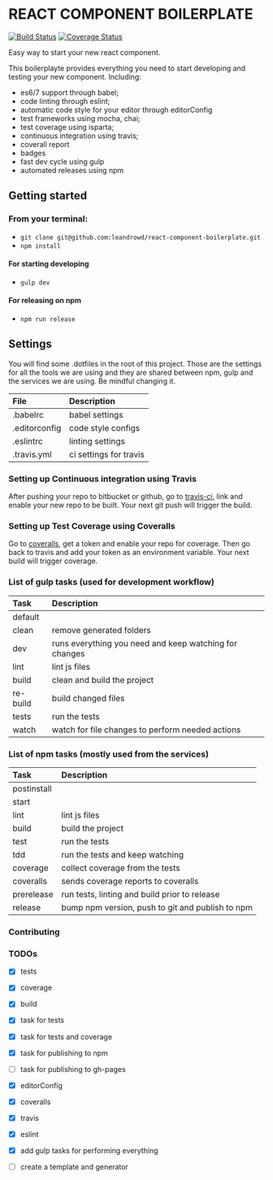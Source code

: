 # REACT COMPONENT BOILERPLATE

[![Build Status](https://travis-ci.org/leandrowd/react-component-boilerplate.svg?branch=master)](https://travis-ci.org/leandrowd/react-component-boilerplate) [![Coverage Status](https://coveralls.io/repos/leandrowd/react-component-boilerplate/badge.svg?branch=master&service=github)](https://coveralls.io/github/leandrowd/react-component-boilerplate?branch=master)

Easy way to start your new react component.

This boilerplayte provides everything you need to start developing and testing your new component. Including:
- es6/7 support through babel;
- code linting through eslint;
- automatic code style for your editor through editorConfig
- test frameworks using mocha, chai;
- test coverage using isparta;
- continuous integration using travis;
- coverall report
- badges
- fast dev cycle using gulp
- automated releases using npm


## Getting started

### From your terminal:

- `git clone git@github.com:leandrowd/react-component-boilerplate.git`
- `npm install`

#### For starting developing
- `gulp dev`

#### For releasing on npm
- `npm run release`


## Settings

You will find some .dotfiles in the root of this project. Those are the settings for all the tools we are using and they are shared between npm, gulp and the services we are using. Be mindful changing it.

| File          | Description  |
| :------------ | :----------- |
| .babelrc      | babel settings |
| .editorconfig | code style configs |
| .eslintrc     | linting settings |
| .travis.yml   | ci settings for travis |

### Setting up Continuous integration using Travis

After pushing your repo to bitbucket or github, go to [travis-ci](https://travis-ci.org), link and enable your new repo to be built. Your next git push will trigger the build.

### Setting up Test Coverage using Coveralls

Go to [coveralls](https://coveralls.io), get a token and enable your repo for coverage. Then go back to travis and add your token as an environment variable. Your next build will trigger coverage.


### List of gulp tasks (used for development workflow)

| Task          | Description  |
| :------------ | :----------- |
| default       |
| clean         | remove generated folders |
| dev           | runs everything you need and keep watching for changes |
| lint          | lint js files |
| build         | clean and build the project  |
| re-build      | build changed files |
| tests         | run the tests |
| watch         | watch for file changes to perform needed actions |


### List of npm tasks (mostly used from the services)

| Task          | Description  |
| :------------ | :----------- |
| postinstall   |
| start         |
| lint          | lint js files |
| build         | build the project |
| test          | run the tests |
| tdd           | run the tests and keep watching |
| coverage      | collect coverage from the tests |
| coveralls     | sends coverage reports to coveralls |
| prerelease    | run tests, linting and build prior to release |
| release       | bump npm version, push to git and publish to npm |


### Contributing

### TODOs
- [x] tests
- [x] coverage
- [x] build
- [x] task for tests
- [x] task for tests and coverage
- [x] task for publishing to npm
- [ ] task for publishing to gh-pages
- [x] editorConfig
- [x] coveralls
- [x] travis
- [x] eslint
- [x] add gulp tasks for performing everything
- [ ] create a template and generator

